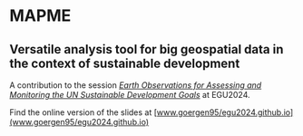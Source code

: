 # MAPME
## Versatile analysis tool for big geospatial data in the context of sustainable development

A contribution to the session [*Earth Observations for Assessing and Monitoring the UN Sustainable Development Goals*](https://meetingorganizer.copernicus.org/EGU24/session/50418)
at EGU2024.

Find the online version of the slides at [www.goergen95/egu2024.github.io](www.goergen95/egu2024.github.io)